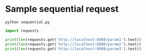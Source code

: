 # Sample sequential request

`python sequential.py`

```py
import requests

print(len(requests.get('http://localhost:8080/param1').text))
print(len(requests.get('http://localhost:8080/param2').text))
print(len(requests.get('http://localhost:8080/param3').text))
```
